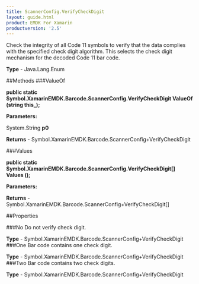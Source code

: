 ```yaml
---
title: ScannerConfig.VerifyCheckDigit
layout: guide.html
product: EMDK For Xamarin 
productversion: '2.5' 
---
```

Check the integrity of all Code 11 symbols to verify that the data complies with the specified check digit algorithm. This selects the check digit mechanism for the decoded Code 11 bar code.

**Type** - Java.Lang.Enum

##Methods
###ValueOf

**public static Symbol.XamarinEMDK.Barcode.ScannerConfig.VerifyCheckDigit ValueOf (string this_);**


        

**Parameters:**

System.String **p0** 

**Returns** - Symbol.XamarinEMDK.Barcode.ScannerConfig+VerifyCheckDigit

###Values

**public static Symbol.XamarinEMDK.Barcode.ScannerConfig.VerifyCheckDigit[] Values ();**


        

**Parameters:**

**Returns** - Symbol.XamarinEMDK.Barcode.ScannerConfig+VerifyCheckDigit[]

##Properties

###No
Do not verify check digit.

**Type** - Symbol.XamarinEMDK.Barcode.ScannerConfig+VerifyCheckDigit
###One
Bar code contains one check digit.

**Type** - Symbol.XamarinEMDK.Barcode.ScannerConfig+VerifyCheckDigit
###Two
Bar code contains two check digits.

**Type** - Symbol.XamarinEMDK.Barcode.ScannerConfig+VerifyCheckDigit

